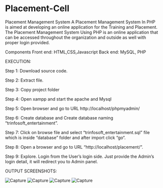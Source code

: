 # Placement-Cell
Placement Management System 
A Placement Management System In PHP is aimed at developing an online application for the Training and Placement. The Placement Management System Using PHP is an online application that can be accessed throughout the organization and outside as well with proper login provided.

Components 
Front end: HTML,CSS,Javascript
Back end: MySQL, PHP

EXECUTION:

Step 1: Download source code.

Step 2: Extract file.

Step 3: Copy project folder

Step 4: Open xampp and start the apache and Mysql

Step 5: Open browser and go to URL http://localhost/phpmyadmin/

Step 6: Create database and Create database naming “trinfosoft_entertainment”.

Step 7: Click on browse file and select “trinfosoft_entertainment.sql” file which is inside “database” folder and after import click “go“.

Step 8: Open a browser and go to URL “http://localhost/placement/”.

Step 9: Explore. Login from the User’s login side. Just provide the Admin’s login detail, it will redirect you to Admin panel.

OUTPUT SCREENSHOTS:

![Capture](https://user-images.githubusercontent.com/124235201/216818540-7c8c8d84-1c4c-4ce3-b2ad-bcedc6434e55.JPG)
![Capture](https://user-images.githubusercontent.com/124235201/216818578-7baf37a9-35d5-4266-98ae-9f149a26ea2c.JPG)
![Capture](https://user-images.githubusercontent.com/124235201/216818627-7a39e343-5806-4b62-b3fe-52ff5f8f6c6e.JPG)
![Capture](https://user-images.githubusercontent.com/124235201/216818686-04ce249b-b270-43d1-be2e-e090004b30b1.JPG)

